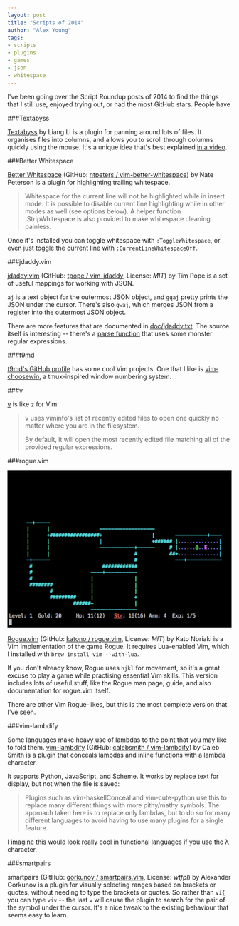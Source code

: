 ```yaml
---
layout: post
title: "Scripts of 2014"
author: "Alex Young"
tags: 
- scripts
- plugins
- games
- json
- whitespace
---
```


I've been going over the Script Roundup posts of 2014 to find the things that I still use, enjoyed trying out, or had the most GitHub stars.  People have 

###Textabyss

[Textabyss](http://www.vim.org/scripts/script.php?script_id=4835) by Liang Li is a plugin for panning around lots of files.  It organises files into columns, and allows you to scroll through columns quickly using the mouse.  It's a unique idea that's best explained [in a video](http://www.youtube.com/watch?v=QTIaI_kI_X8).

###Better Whitespace

[Better Whitespace](http://www.vim.org/scripts/script.php?script_id=4859) (GitHub: [ntpeters / vim-better-whitespace](https://github.com/ntpeters/vim-better-whitespace)) by Nate Peterson is a plugin for highlighting trailing whitespace.

> Whitespace for the current line will not be highlighted while in insert mode. It is possible to disable current line highlighting while in other modes as well (see options below). A helper function :StripWhitespace is also provided to make whitespace cleaning painless.

Once it's installed you can toggle whitespace with `:ToggleWhitespace`, or even just toggle the current line with `:CurrentLineWhitespaceOff`.

###jdaddy.vim

[jdaddy.vim](http://www.vim.org/scripts/script.php?script_id=4863) (GitHub: [tpope / vim-jdaddy](https://github.com/tpope/vim-jdaddy), License: _MIT_) by Tim Pope is a set of useful mappings for working with JSON.

`aj` is a text object for the outermost JSON object, and `gqaj` pretty prints the JSON under the cursor.  There's also `gwaj`, which merges JSON from a register into the outermost JSON object.

There are more features that are documented in [doc/jdaddy.txt](https://github.com/tpope/vim-jdaddy/blob/master/doc/jdaddy.txt).  The source itself is interesting -- there's a [parse function](https://github.com/tpope/vim-jdaddy/blob/master/autoload/jdaddy.vim#L115) that uses some monster regular expressions.

###t9md

[t9md's GitHub profile](https://github.com/t9md?tab=repositories) has some cool Vim projects.  One that I like is [vim-choosewin](https://github.com/t9md/vim-choosewin), a tmux-inspired window numbering system.

###v

[v](https://github.com/rupa/v) is like `z` for Vim:

> v  uses  viminfo's list of recently edited files to open one quickly no
> matter where you are in the filesystem.
>
> By default, it will open the most recently edited file matching all of
> the provided regular expressions.

###rogue.vim

![Rogue.vim](/images/posts/roguevim.png)

[Rogue.vim](http://www.vim.org/scripts/script.php?script_id=5017) (GitHub: [katono / rogue.vim](https://github.com/katono/rogue.vim), License: _MIT_) by Kato Noriaki is a Vim implementation of the game Rogue.  It requires Lua-enabled Vim, which I installed with `brew install vim --with-lua`.

If you don't already know, Rogue uses `hjkl` for movement, so it's a great excuse to play a game while practising essential Vim skills.  This version includes lots of useful stuff, like the Rogue man page, guide, and also documentation for rogue.vim itself.

There are other Vim Rogue-likes, but this is the most complete version that I've seen.

###vim-lambdify

Some languages make heavy use of lambdas to the point that you may like to fold them.  [vim-lambdify](http://www.vim.org/scripts/script.php?script_id=5021) (GitHub: [calebsmith / vim-lambdify](https://github.com/calebsmith/vim-lambdify)) by Caleb Smith is a plugin that conceals lambdas and inline functions with a lambda character.

It supports Python, JavaScript, and Scheme.  It works by replace text for display, but not when the file is saved:

> Plugins such as vim-haskellConceal and vim-cute-python use this to replace many different things with more pithy/mathy symbols. The approach taken here is to replace only lambdas, but to do so for many different languages to avoid having to use many plugins for a single feature.

I imagine this would look really cool in functional languages if you use the &lambda; character.

###smartpairs

smartpairs (GitHub: [gorkunov / smartpairs.vim](https://github.com/gorkunov/smartpairs.vim), License: _wtfpl_) by Alexander Gorkunov is a plugin for visually selecting ranges based on brackets or quotes, without needing to type the brackets or quotes.  So rather than `vi{` you can type `viv` -- the last `v` will cause the plugin to search for the pair of the symbol under the cursor.  It's a nice tweak to the existing behaviour that seems easy to learn.
